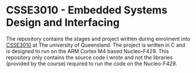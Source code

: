 # CSSE3010 - Embedded Systems Design and Interfacing
The repository contains the stages and project written during enrolment into [CSSE3010](https://csse3010.uqcloud.net/csse3010/) at The university of Queensland.
The project is written in C and is designed to run on the ARM Cortex M4 based Nucleo-F429.
This repository only contains the source code I wrote and not the libraries (provided by the course) required to run the code on the Nucleo-F429.